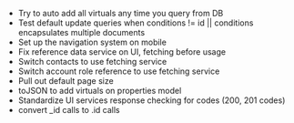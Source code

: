 * Try to auto add all virtuals any time you query from DB
* Test default update queries when conditions != id || conditions encapsulates multiple documents
* Set up the navigation system on mobile
* Fix reference data service on UI, fetching before usage
* Switch contacts to use fetching service
* Switch account role reference to use fetching service
* Pull out default page size
* toJSON to add virtuals on properties model
* Standardize UI services response checking for codes (200, 201 codes)
* convert _id calls to .id calls